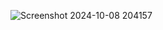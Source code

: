 ![Screenshot 2024-10-08 204157](https://github.com/user-attachments/assets/369ea7ca-7733-43ac-a521-232b6d135cb3)
